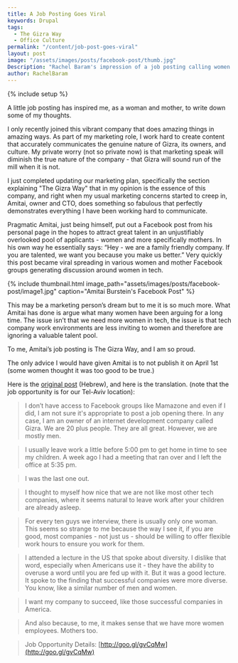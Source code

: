```yaml
---
title: A Job Posting Goes Viral
keywords: Drupal
tags:
  - The Gizra Way
  - Office Culture
permalink: "/content/job-post-goes-viral"
layout: post
image: "/assets/images/posts/facebook-post/thumb.jpg"
Description: "Rachel Baram's impression of a job posting calling women and mothers to join Gizra."
author: RachelBaram
---
```


{% include setup %}

A little job posting has inspired me, as a woman and mother, to write down some of my thoughts.

I only recently joined this vibrant company that does amazing things in amazing ways. As part of my marketing role, I work hard to create content that accurately communicates the genuine nature of Gizra, its owners, and culture. My private worry (not so private now) is that marketing speak will diminish the true nature of the company - that Gizra will sound run of the mill when it is not.  

I just completed updating our marketing plan, specifically the section explaining "The Gizra Way" that in my opinion is the essence of this company, and right when my usual marketing concerns started to creep in,  Amitai, owner and CTO, does something so fabulous that perfectly demonstrates everything I have been working hard to communicate.

Pragmatic Amitai, just being himself, put out a Facebook post from his personal page in the hopes to attract great talent in an unjustifiably overlooked pool of applicants - women and more specifically mothers.  In his own way he essentially says: “Hey - we are a family friendly company. If you are talented, we want you because you make us better.”  Very quickly this post became viral spreading in various women and mother Facebook groups generating discussion around women in tech.

{% include thumbnail.html image_path="assets/images/posts/facebook-post/image1.jpg" caption="Amitai Burstein's Facebook Post" %}

<!-- more -->

This may be a marketing person’s dream but to me it is so much more. What  Amitai has done is argue what many women have been arguing for a long time. The issue isn’t that we need more women in tech, the issue is that tech company work environments are less inviting to women and therefore are ignoring a valuable talent pool.

To me, Amitai’s job posting is The Gizra Way, and I am so proud.

The only advice I would have given Amitai is to not publish it on April 1st (some women thought it was too good to be true.)

Here is the [original post](https://www.facebook.com/amitai.burstein/posts/974158179333075) (Hebrew), and here is the translation. (note that the job opportunity is for our Tel-Aviv location):

> I don’t have access to Facebook groups like Mamazone and even if I did, I am not sure it's appropriate to post a job opening there. In any case, I am an owner of an internet development company called Gizra. We are 20 plus people. They are all great. However, we are mostly men.

> I usually leave work a little before 5:00 pm to get home in time to see my children. A week ago I had a meeting that ran over and I left the office at 5:35 pm.

> I was the last one out.

> I thought to myself how nice that we are not like most other tech companies, where it seems natural to leave work after your children are already asleep.

> For every ten guys we interview, there is usually only one woman. This seems so strange to me because the way I see it, if you are good, most companies - not just us - should be willing to offer flexible work hours to ensure you work for them.

> I attended a lecture in the US that spoke about diversity. I dislike that word, especially when Americans use it - they have the ability to overuse a word until you are fed up with it. But it was a good lecture. It spoke to the finding that successful companies were more diverse. You know, like a similar number of men and women.

> I want my company to succeed, like those successful companies in America.

> And also because, to me, it makes sense that we have more women employees. Mothers too.  

> Job Opportunity Details: [http://goo.gl/gvCqMw](http://goo.gl/gvCqMw)
